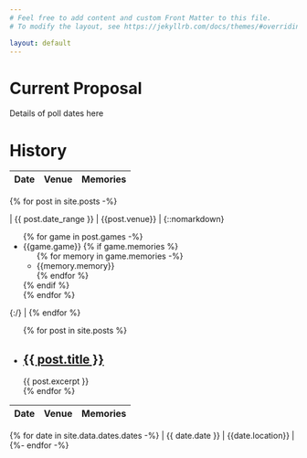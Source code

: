 ```yaml
---
# Feel free to add content and custom Front Matter to this file.
# To modify the layout, see https://jekyllrb.com/docs/themes/#overriding-theme-defaults

layout: default
---
```

# Current Proposal

Details of poll dates here

# History

<!--
  Embedding list inside table:
  https://stackoverflow.com/a/57904161/5329728
-->

| Date | Venue | Memories |
|---|---|---|
{% for post in site.posts -%}

| {{ post.date_range }} | {{post.venue}} | {::nomarkdown}<ul>{% for game in post.games -%} <li>{{game.game}} {% if game.memories %} <ul> {% for memory in game.memories -%}<li>{{memory.memory}}</li>{% endfor %}</ul> {% endif %}</li> {% endfor %} </ul>{:/} |
{% endfor %}

<ul>
  {% for post in site.posts %}
    <li>
      <h2><a href="{{ post.url }}">{{ post.title }}</a></h2>
      {{ post.excerpt }}
    </li>
  {% endfor %}
</ul>

<!-- 
  Creating markdown table inside Jekyll loop:
  https://stackoverflow.com/a/35643035/5329728
-->

| Date | Venue | Memories |
|---|---|---|
{% for date in site.data.dates.dates -%}
| {{ date.date }} | {{date.location}} |
{%- endfor -%}
